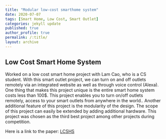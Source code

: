 ```yaml
---
title: "Modular low-cost smarthome system"
date: 2020-07-07
tags: [Smart Home, Low Cost, Smart Outlet]
categories: jekyll update
published: true
author_profile: true
permalink: /:title/
layout: archive
---
```

## Low Cost Smart Home System
Worked on a low cost smart home project with Lam Cao, who is a CS student. With this smart outlet project, we can turn on and off outlets remotely via an integrated website as well as through voice control (Alexa). One thing that makes this project unique is the entire smart home system costs less than 100$. This project enables you to turn on/off outlets remotely, access to your smart outlets from anywhere in the world.. Another additional feature of this project is the modularity of the design. The scope of this project can easily be extended by adding additional hardware. This project was chosen as the third best project among other projects during competition.

Here is a link to the paper: [LCSHS](https://drive.google.com/file/d/1_RCBg3ggLKyczFB1w9pwh6tol0JKbEio/view?usp=sharing)
